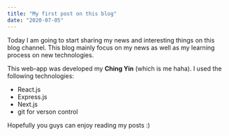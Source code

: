 ```yaml
---
title: "My first post on this blog"
date: "2020-07-05"
---
```


Today I am going to start sharing my news and interesting things on this blog channel. This blog mainly focus on my news as well as my learning process on new technologies.

This web-app was developed my **Ching Yin** (which is me haha). I used the following technologies:

- React.js
- Express.js
- Next.js
- git for verson control

Hopefully you guys can enjoy reading my posts :)
